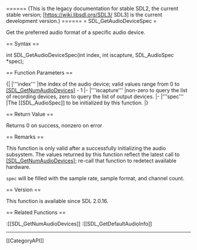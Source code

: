 ====== (This is the legacy documentation for stable SDL2, the current stable version; [https://wiki.libsdl.org/SDL3/ SDL3] is the current development version.) ======
= SDL_GetAudioDeviceSpec =

Get the preferred audio format of a specific audio device.

== Syntax ==

<syntaxhighlight lang='c'>
int SDL_GetAudioDeviceSpec(int index,
                           int iscapture,
                           SDL_AudioSpec *spec);
</syntaxhighlight>

== Function Parameters ==

{|
|'''index'''
|the index of the audio device; valid values range from 0 to [[SDL_GetNumAudioDevices]]() - 1
|-
|'''iscapture'''
|non-zero to query the list of recording devices, zero to query the list of output devices.
|-
|'''spec'''
|The [[SDL_AudioSpec]] to be initialized by this function.
|}

== Return Value ==

Returns 0 on success, nonzero on error

== Remarks ==

This function is only valid after a successfully initializing the audio
subsystem. The values returned by this function reflect the latest call to
[[SDL_GetNumAudioDevices]](); re-call that function to redetect available
hardware.

<code>spec</code> will be filled with the sample rate, sample format, and
channel count.

== Version ==

This function is available since SDL 2.0.16.

== Related Functions ==

:[[SDL_GetNumAudioDevices]]
:[[SDL_GetDefaultAudioInfo]]

----
[[CategoryAPI]]


